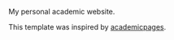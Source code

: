 My personal academic website.

This template was inspired by [academicpages](https://github.com/academicpages/academicpages.github.io).
